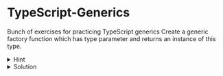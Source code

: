 # TypeScript-Generics
Bunch of exercises for practicing TypeScript generics
Create a generic factory function which has type parameter and returns an instance of this type.
<details>
<summary>Hint</summary>
</details>
<details>
<summary>Solution</summary>
  
```typescript
  createInstance<T>(c: {new (): T}): T {
    return new c();
  }
```
</details>
